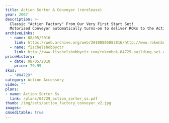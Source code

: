 ```yaml
---
title: Action Sorter & Conveyor (rerelease)
year: 2007
description: >-
  Classic "Action Factory" From Our Very First Start Set!
  Motorized Conveyor automatically turns-on to deliver ROKs to the Action Sorter, where they can be diverted in four different directions for reloading or storage. Three AA batteries required.
archiveLinks:
  - name: 08/05/2010
    link: https://web.archive.org/web/20100805083816/http://www.rokenbok.com/RO_Products/BuildingSets/BS_04729.asp
  - name: fischelshobbyctr
    link: http://www.fischelshobbyctr.com/rokenbok-04729-building-set-actionsorter--con04729.html
priceHistory:
  - date: 08/05/2010
    price: 79.99
skus:
  - "#04729"
category: Action Accessory
video: ""
plans:
- name: Action Sorter Ss
  link: /plans/04729_action_sorter_ss.pdf
thumb: /img/sets/action_factory_conveyer_v2.jpg
images:
cmseditable: true
---
```

